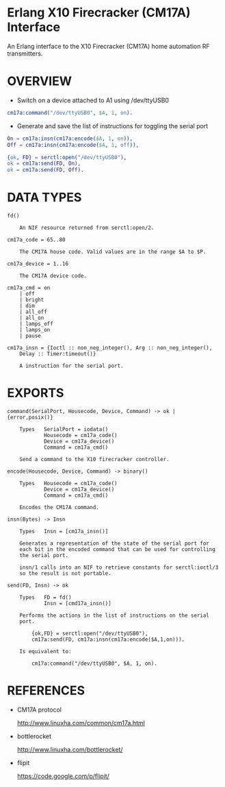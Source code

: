 # Erlang X10 Firecracker (CM17A) Interface

An Erlang interface to the X10 Firecracker (CM17A) home automation
RF transmitters.

# OVERVIEW

* Switch on a device attached to A1 using /dev/ttyUSB0

~~~erlang
cm17a:command("/dev/ttyUSB0", $A, 1, on).
~~~

* Generate and save the list of instructions for toggling the serial port

~~~erlang
On = cm17a:insn(cm17a:encode($A, 1, on)),
Off = cm17a:insn(cm17a:encode($A, 1, off)),

{ok, FD} = serctl:open("/dev/ttyUSB0"),
ok = cm17a:send(FD, On),
ok = cm17a:send(FD, Off).
~~~

# DATA TYPES

    fd()

        An NIF resource returned from serctl:open/2.

    cm17a_code = 65..80

        The CM17A house code. Valid values are in the range $A to $P.

    cm17a_device = 1..16

        The CM17A device code.
        
    cm17a_cmd = on
        | off
        | bright
        | dim
        | all_off
        | all_on
        | lamps_off
        | lamps_on
        | pause

    cm17a_insn = {Ioctl :: non_neg_integer(), Arg :: non_neg_integer(),
        Delay :: Timer:timeout()}

        A instruction for the serial port.

# EXPORTS

    command(SerialPort, Housecode, Device, Command) -> ok | {error,posix()}

        Types   SerialPort = iodata()
                Housecode = cm17a_code()
                Device = cm17a_device()
                Command = cm17a_cmd()

        Send a command to the X10 firecracker controller.

    encode(Housecode, Device, Command) -> binary()

        Types   Housecode = cm17a_code()
                Device = cm17a_device()
                Command = cm17a_cmd()

        Encodes the CM17A command.

    insn(Bytes) -> Insn

        Types   Insn = [cm17a_insn()]

        Generates a representation of the state of the serial port for
        each bit in the encoded command that can be used for controlling
        the serial port.

        insn/1 calls into an NIF to retrieve constants for serctl:ioctl/3
        so the result is not portable.

    send(FD, Insn) -> ok

        Types   FD = fd()        
                Insn = [cmd17a_insn()]

        Performs the actions in the list of instructions on the serial
        port.

            {ok,FD} = serctl:open("/dev/ttyUSB0"), 
            cm17a:send(FD, cm17a:insn(cm17a:encode($A,1,on))).

        Is equivalent to:

            cm17a:command("/dev/ttyUSB0", $A, 1, on).

# REFERENCES

* CM17A protocol

    http://www.linuxha.com/common/cm17a.html

* bottlerocket

    http://www.linuxha.com/bottlerocket/

* flipit

    https://code.google.com/p/flipit/
